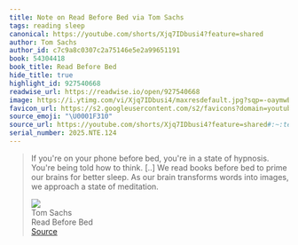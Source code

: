 ```yaml
---
title: Note on Read Before Bed via Tom Sachs
tags: reading sleep
canonical: https://youtube.com/shorts/Xjq7IDbusi4?feature=shared
author: Tom Sachs
author_id: c7c9a8c0307c2a75146e5e2a99651191
book: 54304418
book_title: Read Before Bed
hide_title: true
highlight_id: 927540668
readwise_url: https://readwise.io/open/927540668
image: https://i.ytimg.com/vi/Xjq7IDbusi4/maxresdefault.jpg?sqp=-oaymwEmCIAKENAF8quKqQMa8AEB-AG2CIACgA-KAgwIABABGH8gRygyMA8=&rs=AOn4CLDknpS_KPdHhFLcODq_nNUZyw8trQ
favicon_url: https://s2.googleusercontent.com/s2/favicons?domain=youtube.com
source_emoji: "\U0001F310"
source_url: https://youtube.com/shorts/Xjq7IDbusi4?feature=shared#:~:text=If%20you%27re%20on,state%20of%20meditation.
serial_number: 2025.NTE.124
---
```

> If you're on your phone before bed, you're in a state of hypnosis. You're being told how to think. [..] We read books before bed to prime our brains for better sleep. As our brain transforms words into images, we approach a state of meditation.
> <div class="quoteback-footer"><div class="quoteback-avatar"><img class="mini-favicon" src="https://s2.googleusercontent.com/s2/favicons?domain=youtube.com"></div><div class="quoteback-metadata"><div class="metadata-inner"><span style="display:none">FROM:</span><div aria-label="Tom Sachs" class="quoteback-author"> Tom Sachs</div><div aria-label="Read Before Bed" class="quoteback-title"> Read Before Bed</div></div></div><div class="quoteback-backlink"><a target="_blank" aria-label="go to the full text of this quotation" rel="noopener" href="https://youtube.com/shorts/Xjq7IDbusi4?feature=shared#:~:text=If%20you%27re%20on,state%20of%20meditation." class="quoteback-arrow"> Source</a></div></div>